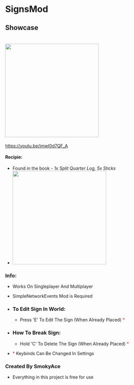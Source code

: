 # SignsMod
## Showcase
# <img src="https://i.imgur.com/HlXz31y.png" height=300px>
https://youtu.be/imwI0d7QF_A
#### Recipie:  
 - Found in the book - *1x Split Quarter Log, 5x Sticks*
 - <img src="https://i.imgur.com/iBtMiUH.png" height=300px>

### Info:
- Works On Singleplayer And Multiplayer
- SimpleNetworkEvents Mod is Required

- ### To Edit Sign In World:
  - Press 'E' To Edit The Sign (When Already Placed) <span style="color: red">*</span> 

- ### How To Break Sign:
  - Hold 'C' To Delete The Sign (When Already Placed) <span style="color: red">*</span>

- <span style="color: red">*</span>  Keybinds Can Be Changed In Settings



### Created By SmokyAce
- Everything in this project is free for use